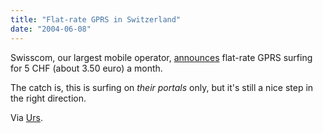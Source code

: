 ```yaml
---
title: "Flat-rate GPRS in Switzerland"
date: "2004-06-08"
---
```


Swisscom, our largest mobile operator, [announces](http://www.swisscom-mobile.ch/prv_asp/prv_home.asp?nid=1662&UserLanguage=E&Sitename=PRIVATE) flat-rate GPRS surfing for 5 CHF (about 3.50 euro) a month.

The catch is, this is surfing on _their portals_ only, but it's still a nice step in the right direction.

Via [Urs](http://circle.ch/blog/p1453.html).
